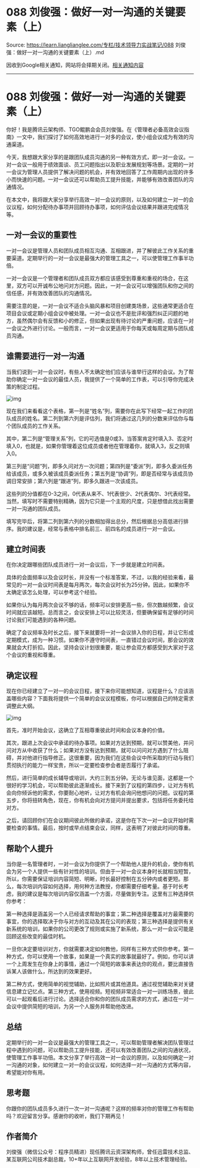 # 088 刘俊强：做好一对一沟通的关键要素（上） 

Source: https://learn.lianglianglee.com/专栏/技术领导力实战笔记/088 刘俊强：做好一对一沟通的关键要素（上）.md

因收到Google相关通知，网站将会择期关闭。[相关通知内容](https://lumendatabase.org/notices/44265620)

---

# 088 刘俊强：做好一对一沟通的关键要素（上）

你好！我是腾讯云架构师、TGO鲲鹏会会员刘俊强。在《管理者必备高效会议指南》一文中，我们探讨了如何高效地进行一对多的会议，使小组会议成为有效的沟通渠道。

今天，我想跟大家分享的是跟团队成员沟通的另一种有效方式，即一对一会议。一对一会议一般用于绩效面谈、员工问题指出以及职业发展规划等场景。定期的一对一会议为管理人员提供了解决问题的机会，并有效地回答了工作周期内出现的许多小而快速的问题。一对一会议还可以帮助员工提升技能，并能够有效改善团队的沟通情况。

在本文中，我将跟大家分享举行高效一对一会议的原则，以及如何建立一对一的会议议程，如何分配待办事项并回顾待办事项，如何评估会议结果并跟进完成情况等。

## 一对一会议的重要性

一对一会议是管理人员和团队成员相互沟通、互相跟进，并了解彼此工作关系的重要渠道。定期举行的一对一会议是最强大的管理工具之一，可以使管理工作事半功倍。

一对一会议是一个管理者和团队成员双方都应该感受到尊重和重视的场合，在这里，双方可以开诚布公地问对方问题。因此，一对一会议可以增强团队和你之间的信任感，并有效改善团队的沟通情况。

需要注意的是，一对一会议不适合头脑风暴和项目创建类场景，这些通常更适合在项目会议或定期小组会议中被处理。一对一会议也不是批评和强烈纠正问题的地方，虽然偶尔会有反馈和小的修正，但如果出现有待讨论的严重问题，应该在一对一会议之外进行讨论。一般而言，一对一会议更适用于你每天或每周定期与团队成员沟通。

## 谁需要进行一对一沟通

当我们说到一对一会议时，有些人不太确定他们应该与谁举行这样的会议。为了帮助你确定一对一会议的最佳人员，我提供了一个简单的工作表，可以引导你完成决策的制定过程。

![img](assets/1da0afe1400f86276b920429f415c3de.png)

现在我们来看看这个表格，第一列是“姓名”列，需要你在此写下经常一起工作的团队成员的姓名。第二列到第六列是评估列，我们将通过这几列的分数来评估你与每个团队成员的工作关系。

其中，第二列是“管理关系”列，它的可选值是0或3，当答案肯定时填入3、否定时填入0，也就是，如果你管理着这位成员或者他在管理着你，就填入3，反之则填入0。

第三列是“问题”列，即多久问对方一次问题；第四列是“委派”列，即多久委派任务给该成员，或多久被该成员委派任务；第五列是“协调”列，即是否经常与该成员协调日常安排；第六列是“跟进”列，即多久跟进一次该成员。

这些列的分值都在0-3之间，0代表从来不、1代表很少、2代表偶尔、3代表经常。当然，填写时不需要特别精确，因为它只是一个主观的尺度，只是想借此找出需要一对一沟通的团队成员。

填写完毕后，将第二列到第六列的分数相加得出总分，然后根据总分高低进行排序。我的建议是，经常与表格中排名前三、前四名的成员进行一对一会议。

## 建立时间表

在你决定跟哪些团队成员进行一对一会议后，下一步就是建立时间表。

具体的会面频率以及会议时长，并没有一个标准答案，不过，以我的经验来看，最常见的一对一会议时间表是每月两次，每次会议时长为25分钟。因此，如果你不太确定该怎么处理，可以参考这个经验。

如果你认为每月两次会议不够的话，频率可以安排更高一些，但次数越频繁，会议时间就应该越短。总而言之，会议安排上可以比较灵活，但要确保留有足够的时间讨论我们可能遇到的各种问题。

确定了会议频率及时长之后，接下来就要将一对一会议排入你的日程，并让它形成定期模式，成为一种习惯。如果你不遵守时间表，一直错过会议时间，那会议的效果就会大打折扣。因此，坚持会议计划很重要，能让参会双方都感受到大家对于这个会议的重视和尊重。

## 确定议程

现在你已经建立了一对一的会议日程，接下来你可能想知道，议程是什么？应该涵盖哪些内容？下面我将提供一个简单的会议议程模板，你可以根据自己的特定需求调整此大纲。

![img](assets/8e148a2fecb80e7642b6dbf0f86bafcd.png)

首先，准时开始会议，这确立了互相尊重彼此时间和会议本身的价值。

其次，跟进上次会议中承诺的待办事项。如果对方达到预期，就可以赞美他，并问问对方从中收获了什么；如果对方没有达到预期，就可以问问对方遇到了什么阻碍，并对他进行指导修正。这很重要，因为我们在这些会议中所采取的行动与我们贯彻执行的能力一样宝贵，所以一定要检查参会者是否履行了承诺。

然后，进行简单的成长辅导或培训，大约三到五分钟。无论与谁见面，这都是一个很好的学习机会，可以帮助彼此逐渐成长。接下来到了议程的第四步，让对方有机会向你倾诉他的需求，你要耐心地听，让对方有机会询问他想问的问题。议程的第五步，你将扭转角色，现在，你有机会向对方提问并提出要求，包括将任务委托给对方。

之后，请回顾你们在会议期间彼此所做的承诺，这是你在下次一对一会议开始时需要检查的事情。最后，按时或早点结束会议，同样，这表明了对彼此时间的尊重。

## 帮助个人提升

当你是一名管理者时，一对一会议为你提供了一个帮助他人提升的机会，使你有机会为另一个人提供一些有针对性的培训。但由于一对一会议本身时长就相当短暂，所以，你需要保证培训内容简短、明晰，时长最好控制在五分钟内或者更短。那么，每次培训内容如何选择，用何种方法教授，你都需要仔细考量。基于时长考虑，我的建议是每次培训内容仅涵盖一个方面，尽量做到专注。这里有三种选择供你参考：

第一种选择是涵盖另一个人已经请求帮助的事宜；第二种选择是覆盖对方最需要的事宜，你的选择取决于你与对方的互动及其在公司的表现；第三种选择是提供有关新系统的培训，如果你的公司更改了规则或实施了新系统，那么一对一会议可能是回顾这些改变的最佳时机。

一旦你决定要培训对方，你就需要决定如何教他，同样有三种方式供你参考。第一种方式，你可以使用一个故事，如果是一个真实的故事就最好了。例如，你可以讲一个上周发生在你身上的事情，通过一个简短的故事来表达你的观点，要比直接告诉某人该做什么，所达到的效果更好。

第二种方式，使用简单的视觉辅助，比如照片或其他道具。通过视觉辅助来对关键信息建立记忆点。第三种方式，使用视频。短视频非常适合一对一训练场景，彼此可以一起观看后进行讨论。选择适合你和你的团队成员需求的方式，通过在一对一会议中提供简短的培训，为另一个人服务并帮助他改进。

## 总结

定期举行的一对一会议是最强大的管理工具之一，可以帮助管理者解决团队管理过程中遇到的问题，可以帮助员工提升技能，还可以有效改善团队之间的沟通状况，使管理工作事半功倍。本文分享了举行高效一对一会议的原则，以及如何确定一对一沟通的对象，如何建立一对一的会议议程，如何选择一对一沟通的方式等内容，希望能对你有用。

## 思考题

你跟你的团队成员多久进行一次一对一沟通呢？这样的频率对你的管理工作有帮助吗？欢迎留言分享。感谢你的收听，我们下期再见！

## 作者简介

刘俊强（微信公众号：程序员精进）现任腾讯云资深架构师，曾任迅雷技术总监、某互联网公司技术副总裁，10+年以上互联网开发经验，8年以上技术管理经验。